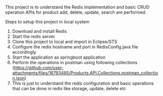 This project is to understand the Redis implementation and basic CRUD operation APIs for product add, delete, update, search are performed.

Steps to setup this project in local system
1. Download and install Redis
2. Start the redis server
3. Clone this project to local and import in Eclipse/STS
4. Configure the redis hostname and port in RedisConfig.java file accordingly
5. Start the application as springboot application
6. Perform the operations in postman using following collections (https://github.com/user-attachments/files/16793485/Products.API.Collections.postman_collection.json)
7. This is just to understand the redis configuration and basic operations that can be done in redis like storage, update, delete etc


